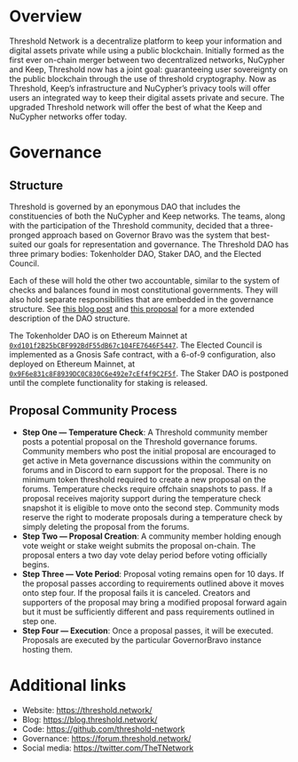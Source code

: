 # Overview

Threshold Network is a decentralize platform to keep your information and digital assets private while using a public blockchain. Initially formed as the first ever on-chain merger between two decentralized networks, NuCypher and Keep, Threshold now has a joint goal: guaranteeing user sovereignty on the public blockchain through the use of threshold cryptography. Now as Threshold, Keep’s infrastructure and NuCypher’s privacy tools will offer users an integrated way to keep their digital assets private and secure. The upgraded Threshold network will offer the best of what the Keep and NuCypher networks offer today. 

# Governance

## Structure

Threshold is governed by an eponymous DAO that includes the constituencies of both the NuCypher and Keep networks. The teams, along with the participation of the Threshold community, decided that a three-pronged approach based on Governor Bravo was the system that best-suited our goals for representation and governance. The Threshold DAO has three primary bodies: Tokenholder DAO, Staker DAO, and the Elected Council.

Each of these will hold the other two accountable, similar to the system of checks and balances found in most constitutional governments. They will also hold separate responsibilities that are embedded in the governance structure. See [this blog post](https://blog.threshold.network/thresholds-governance-structure-and-the-upcoming-council-elections/) and [this proposal](https://forum.threshold.network/t/threshold-network-dao-proposal-v2/57) for a more extended description of the DAO structure.

The Tokenholder DAO is on Ethereum Mainnet at [`0xd101f2B25bCBF992BdF55dB67c104FE7646F5447`](https://etherscan.io/address/0xd101f2B25bCBF992BdF55dB67c104FE7646F5447). The Elected Council is implemented as a Gnosis Safe contract, with a 6-of-9 configuration, also deployed on Ethereum Mainnet, at [`0x9F6e831c8F8939DC0C830C6e492e7cEf4f9C2F5f`](https://etherscan.io/address/0x9f6e831c8f8939dc0c830c6e492e7cef4f9c2f5f). 
The Staker DAO is postponed until the complete functionality for staking is released. 

## Proposal Community Process

* **Step One — Temperature Check**: A Threshold community member posts a potential proposal on the Threshold governance forums. Community members who post the initial proposal are encouraged to get active in Meta governance discussions within the community on forums and in Discord to earn support for the proposal. There is no minimum token threshold required to create a new proposal on the forums. Temperature checks require offchain snapshots to pass. If a proposal receives majority support during the temperature check snapshot it is eligible to move onto the second step. Community mods reserve the right to moderate proposals during a temperature check by simply deleting the proposal from the forums.
* **Step Two — Proposal Creation**: A community member holding enough vote weight or stake weight submits the proposal on-chain. The proposal enters a two day vote delay period before voting officially begins.
* **Step Three — Vote Period**: Proposal voting remains open for 10 days. If the proposal passes according to requirements outlined above it moves onto step four. If the proposal fails it is canceled. Creators and supporters of the proposal may bring a modified proposal forward again but it must be sufficiently different and pass requirements outlined in step one.
* **Step Four — Execution**: Once a proposal passes, it will be executed. Proposals are executed by the particular GovernorBravo instance hosting them.


# Additional links
* Website: https://threshold.network/
* Blog: https://blog.threshold.network/
* Code: https://github.com/threshold-network
* Governance: https://forum.threshold.network/
* Social media: https://twitter.com/TheTNetwork



